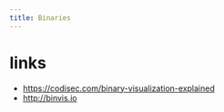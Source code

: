 ```yaml
---
title: Binaries
---
```


# links
* https://codisec.com/binary-visualization-explained
* http://binvis.io